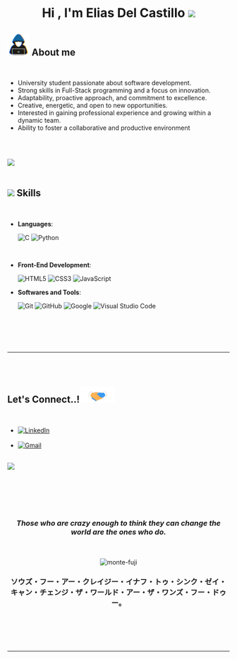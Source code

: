 <h1 align="center"><b>Hi , I'm Elias Del Castillo </b><img src="https://media.giphy.com/media/hvRJCLFzcasrR4ia7z/giphy.gif" width="35"></h1>


## <picture><img src = "https://github.com/0xAbdulKhalid/0xAbdulKhalid/raw/main/assets/mdImages/about_me.gif" width = 50px></picture> **About me**


<br>

- University student passionate about software development.
- Strong skills in Full-Stack programming and a focus on innovation.
- Adaptability, proactive approach, and commitment to excellence.
- Creative, energetic, and open to new opportunities.
- Interested in gaining professional experience and growing within a dynamic team.
- Ability to foster a collaborative and productive environment

<br><br>

<img src="https://user-images.githubusercontent.com/73097560/115834477-dbab4500-a447-11eb-908a-139a6edaec5c.gif"><br><br>
## <img src="https://media2.giphy.com/media/QssGEmpkyEOhBCb7e1/giphy.gif?cid=ecf05e47a0n3gi1bfqntqmob8g9aid1oyj2wr3ds3mg700bl&rid=giphy.gif" width ="25"><b> Skills</b>
<br>

<p align="center">

- **Languages**:
    
    ![C](https://img.shields.io/badge/C%20-%232370ED.svg?style=for-the-badge&logo=c&logoColor=white)
    ![Python](https://img.shields.io/badge/Python%20-%2314354C.svg?style=for-the-badge&logo=python&logoColor=white)

<br>   
    
- **Front-End Development**:

   ![HTML5](https://img.shields.io/badge/HTML5%20-%23E34F26.svg?style=for-the-badge&logo=html5&logoColor=white)
   ![CSS3](https://img.shields.io/badge/CSS%20-%231572B6.svg?style=for-the-badge&logo=css3&logoColor=white)
   ![JavaScript](https://img.shields.io/badge/JavaScript%20-%23F7DF1E.svg?style=for-the-badge&logo=javascript&logoColor=black)


- **Softwares and Tools**:

    ![Git](https://img.shields.io/badge/git-%23F05033.svg?style=for-the-badge&logo=git&logoColor=white)
    ![GitHub](https://img.shields.io/badge/github-%23121011.svg?style=for-the-badge&logo=github&logoColor=white)
    ![Google](https://img.shields.io/badge/google-%234285F4.svg?style=for-the-badge&logo=google&logoColor=white)
    ![Visual Studio Code](https://img.shields.io/badge/Visual%20Studio%20Code-0078d7.svg?style=for-the-badge&logo=visual-studio-code&logoColor=white)
    
<br>

<br>
<br>
<br>

-----

<br>
<br>

## <b> Let's Connect..!</b><img src="https://github.com/0xAbdulKhalid/0xAbdulKhalid/raw/main/assets/mdImages/handshake.gif" width ="80">
<br>
<div align='left'>

<ul>

<li>
<a href="www.linkedin.com/in/elias-dc" target="_blank">
<a href="www.linkedin.com/in/elias-del-castillo-6b138a241"><img src="https://img.shields.io/badge/linkedin-%230077B5.svg?&style=for-the-badge&logo=linkedin&logoColor=white" alt="LinkedIn" /></a>&nbsp;

</a>
</li>

<br>

<li>
<a href="mailto:eliasdc100@gmail.com" target="_blank">
<img src="https://img.shields.io/badge/gmail-%23D14836.svg?&style=for-the-badge&logo=gmail&logoColor=white" alt="Gmail"/>
</a>
</li>
	
</ul>
</div>

<br>
<img src="https://user-images.githubusercontent.com/73097560/115834477-dbab4500-a447-11eb-908a-139a6edaec5c.gif">
<br>
<br>
<br>

<br>
<br>
<br>

<div align='center'>

  <h3><em>Those who are crazy enough to think they can change the world are the ones who do.</em></h3>

<br>
<br>

<img src="https://imgs.search.brave.com/9U8CGZbWqsn2eFlS7YyJi0MnSqA6mDPPr9ilQ8SGhCk/rs:fit:860:0:0/g:ce/aHR0cHM6Ly9hLnRy/YXZlbC1hc3NldHMu/Y29tL2ZpbmR5b3Vy/cy1waHAvdmlld2Zp/bmRlci9pbWFnZXMv/cmVzNzAvNDkwMDAw/LzQ5MDMzOC1sYWtl/LWthd2FndWNoaS5q/cGc_aW1wb2xpY3k9/ZmNyb3Amdz0xMDQw/Jmg9NTgwJnE9bWVk/aXVtSGlnaA" alt="monte-fuji">



<h3>ソウズ・フー・アー・クレイジー・イナフ・トゥ・シンク・ゼイ・キャン・チェンジ・ザ・ワールド・アー・ザ・ワンズ・フー・ドゥー。</h3>
</div>
<br>
<br>
<br>
<br>

---

